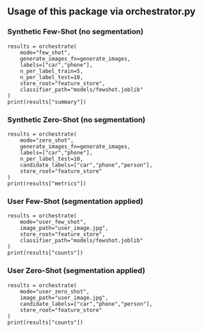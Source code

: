 ## Usage of this package via orchestrator.py

### Synthetic Few-Shot (no segmentation) 
```
results = orchestrate(
    mode="few_shot",
    generate_images_fn=generate_images,
    labels=["car","phone"],
    n_per_label_train=5,
    n_per_label_test=10,
    store_root="feature_store",
    classifier_path="models/fewshot.joblib"
)
print(results["summary"])

```  
  
### Synthetic Zero-Shot (no segmentation)  
```
results = orchestrate(
    mode="zero_shot",
    generate_images_fn=generate_images,
    labels=["car","phone"],
    n_per_label_test=10,
    candidate_labels=["car","phone","person"],
    store_root="feature_store"
)
print(results["metrics"])

```  
  
### User Few-Shot (segmentation applied)  
```
results = orchestrate(
    mode="user_few_shot",
    image_path="user_image.jpg",
    store_root="feature_store",
    classifier_path="models/fewshot.joblib"
)
print(results["counts"])

```  
  
### User Zero-Shot (segmentation applied)  
```
results = orchestrate(
    mode="user_zero_shot",
    image_path="user_image.jpg",
    candidate_labels=["car","phone","person"],
    store_root="feature_store"
)
print(results["counts"])

```  
